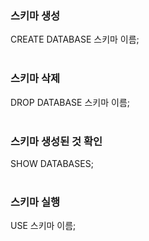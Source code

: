 ### 스키마 생성
CREATE DATABASE 스키마 이름;<br><br>


### 스키마 삭제
DROP DATABASE 스키마 이름;<br><br>


### 스키마 생성된 것 확인
SHOW DATABASES;<br><br>

### 스키마 실행
USE 스키마 이름;<br><br>

